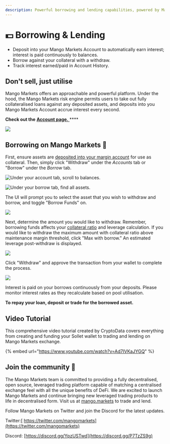 ```yaml
---
description: Powerful borrowing and lending capabilities, powered by Mango Markets.
---
```


# 💵 Borrowing & Lending

* Deposit into your Mango Markets Account to automatically earn interest; interest is paid continuously to balances.
* Borrow against your collateral with a withdraw.
* Track interest earned/paid in Account History.

## Don't sell, just utilise

Mango Markets offers an approachable and powerful platform. Under the hood, the Mango Markets risk engine permits users to take out fully collateralised loans against any deposited assets, and deposits into you Mango Markets Account accrue interest every second.

**Check out the** [**Account page.** ](https://trade.mango.markets/account)\*\*\*\*

![](../../.gitbook/assets/bororor.png)

## **Borrowing on Mango Markets** 🥭

First, ensure assets are [deposited into your margin account](https://docs.mango.markets/tutorials/getting-started#creating-a-margin-account-and-depositing-funds) for use as collateral. Then, simply click "Withdraw" under the _Accounts_ tab or "Borrow" under the _Borrow_ tab.

![Under your account tab, scroll to balances.](../../.gitbook/assets/wijegh1.png)

![Under your borrow tab, find all assets.](../../.gitbook/assets/wijegh2.png)

The UI will prompt you to select the asset that you wish to withdraw and borrow, and toggle "Borrow Funds" on.

![](../../.gitbook/assets/borororor.png)

Next, determine the amount you would like to withdraw. Remember, borrowing funds affects your [collateral ratio](https://app.gitbook.com/@blockworksfoundation/s/mango/\~/drafts/-MZPLylXCNfAFWlrfxMI/tutorials/trade-on-mango.markets#how-to-trade-with-leverage) and leverage calculation. If you would like to withdraw the maximum amount with collateral ratio above maintenance margin threshold, click "Max with borrow." An estimated leverage post-withdraw is displayed.

![](../../.gitbook/assets/borororor2.png)

Click "Withdraw" and approve the transaction from your wallet to complete the process.

![](../../.gitbook/assets/borororor5.png)

Interest is paid on your borrows continuously from your deposits. Please monitor interest rates as they recalculate based on pool utilisation.

**To repay your loan, deposit or trade for the borrowed asset.**

## **Video Tutorial**

This comprehensive video tutorial created by CryptoData covers everything from creating and funding your Sollet wallet to trading and lending on Mango Markets exchange.

{% embed url="https://www.youtube.com/watch?v=Ad7IVKaJYGQ" %}

## **Join the community** 👾

The Mango Markets team is committed to providing a fully decentralised, open source, leveraged trading platform capable of matching a centralised exchange feel with all the unique benefits of DeFi. We are excited to launch Mango Markets and continue bringing new leveraged trading products to life in decentralised form. Visit us at [mango.markets](https://mango.markets) to trade and lend.

Follow Mango Markets on Twitter and join the Discord for the latest updates.

Twitter:[ https://twitter.com/mangomarkets](https://twitter.com/mangomarkets)

Discord: [https://discord.gg/YpzUSTwd](https://discord.gg/P7TzZS9g)
